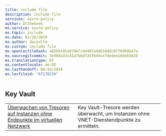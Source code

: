 ```yaml
---
title: include file
description: include file
services: azure-policy
author: DCtheGeek
ms.service: azure-policy
ms.topic: include
ms.date: 01/26/2019
ms.author: dacoulte
ms.custom: include file
ms.openlocfilehash: a82b9105e87947c4d48fa9d010d0c9f769b9b47a
ms.sourcegitcommit: 3e98da33c41a7bbd724f644ce7dedee169eb5028
ms.translationtype: HT
ms.contentlocale: de-DE
ms.lasthandoff: 06/18/2019
ms.locfileid: "67178236"
---
```

## <a name="key-vault"></a>Key Vault

|  |  |
|---------|---------|
| [Überwachen von Tresoren auf Instanzen ohne Endpunkte im virtuellen Netzwerk](../articles/governance/policy/samples/keyvault-no-vnet-rules.md) | Key Vault-Tresore werden überwacht, um Instanzen ohne VNET-Dienstendpunkte zu ermitteln. |

